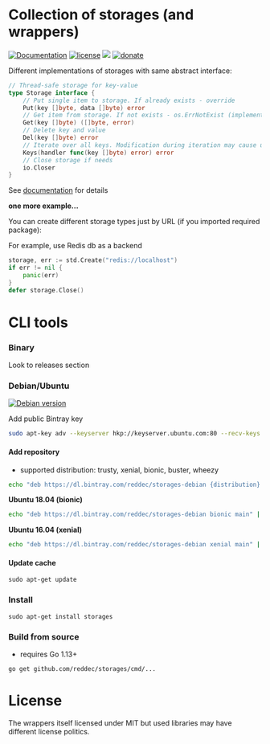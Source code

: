 # Collection of storages (and wrappers)
[![Documentation](https://img.shields.io/badge/documentation-latest-green)](https://reddec.github.io/storages/)
[![license](https://img.shields.io/github/license/reddec/storages.svg)](https://github.com/reddec/storages)
[![](https://godoc.org/github.com/reddec/storages?status.svg)](http://godoc.org/github.com/reddec/storages)
[![donate](https://img.shields.io/badge/help_by️-donate❤-ff69b4)](http://reddec.net/about/#donate)



Different implementations of storages with same abstract interface:


```go
// Thread-safe storage for key-value
type Storage interface {
	// Put single item to storage. If already exists - override
	Put(key []byte, data []byte) error
	// Get item from storage. If not exists - os.ErrNotExist (implementation independent)
	Get(key []byte) ([]byte, error)
	// Delete key and value
	Del(key []byte) error
	// Iterate over all keys. Modification during iteration may cause undefined behaviour (mostly - dead-lock)
	Keys(handler func(key []byte) error) error
    // Close storage if needs
    io.Closer
}
```

See [documentation](https://reddec.github.io/storages/) for details

**one more example...**

You can create different storage types just by URL (if you imported required package):

For example, use Redis db as a backend

```go
storage, err := std.Create("redis://localhost")
if err != nil {
    panic(err)
}
defer storage.Close()
```

# CLI tools

### Binary

Look to releases section

### Debian/Ubuntu

[![Debian version](https://api.bintray.com/packages/reddec/storages-debian/storages/images/download.svg)](https://bintray.com/reddec/storages-debian/storages/_latestVersion)

Add public Bintray key

```bash
sudo apt-key adv --keyserver hkp://keyserver.ubuntu.com:80 --recv-keys 379CE192D401AB61
```

#### Add repository

* supported distribution: trusty, xenial, bionic, buster, wheezy

```bash
echo "deb https://dl.bintray.com/reddec/storages-debian {distribution} main" | sudo tee -a /etc/apt/sources.list
```

**Ubuntu 18.04 (bionic)**

```bash
echo "deb https://dl.bintray.com/reddec/storages-debian bionic main" | sudo tee -a /etc/apt/sources.list
```

**Ubuntu 16.04 (xenial)**

```bash
echo "deb https://dl.bintray.com/reddec/storages-debian xenial main" | sudo tee -a /etc/apt/sources.list
```

#### Update cache

`sudo apt-get update`

### Install

`sudo apt-get install storages`

### Build from source

* requires Go 1.13+

`go get github.com/reddec/storages/cmd/...`

# License

The wrappers itself licensed under MIT but used libraries may have different license politics.
